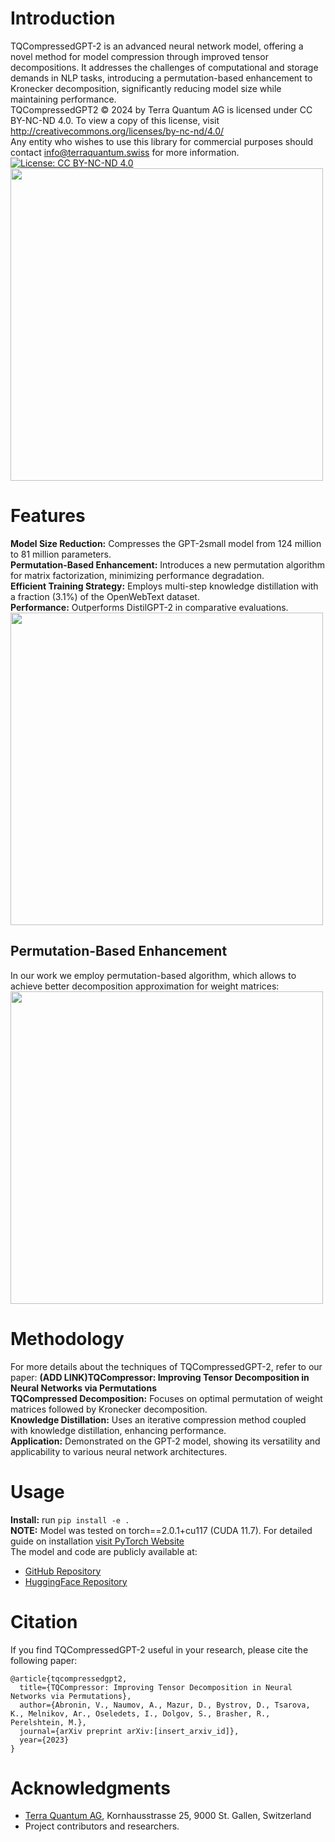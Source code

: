# Introduction
TQCompressedGPT-2 is an advanced neural network model, offering a novel method for model compression through improved tensor decompositions. It addresses the challenges of computational and storage demands in NLP tasks, introducing a permutation-based enhancement to Kronecker decomposition, significantly reducing model size while maintaining performance.\
TQCompressedGPT2 © 2024 by Terra Quantum AG is licensed under CC BY-NC-ND 4.0. To view a copy of this license, visit http://creativecommons.org/licenses/by-nc-nd/4.0/ \
Any entity who wishes to use this library for commercial purposes should contact info@terraquantum.swiss for more information. \
[![License: CC BY-NC-ND 4.0](https://img.shields.io/badge/License-CC%20BY--NC--ND%204.0-lightgrey.svg)](https://creativecommons.org/licenses/by-nc-nd/4.0/)\
<img src="https://cdn-uploads.huggingface.co/production/uploads/6476003bbed7adbb05f8441f/jEKdKKFoEzlAbbI4NnokH.png" width="500">
# Features
**Model Size Reduction:** Compresses the GPT-2small model from 124 million to 81 million parameters.\
**Permutation-Based Enhancement:** Introduces a new permutation algorithm for matrix factorization, minimizing performance degradation.\
**Efficient Training Strategy:** Employs multi-step knowledge distillation with a fraction (3.1%) of the OpenWebText dataset.\
**Performance:** Outperforms DistilGPT-2 in comparative evaluations.\
<img src="https://cdn-uploads.huggingface.co/production/uploads/6476003bbed7adbb05f8441f/x1krVBC2RTZNDR0dynbRp.png" width="500">

## Permutation-Based Enhancement
In our work we employ permutation-based algorithm, which allows to achieve better decomposition approximation for weight matrices:\
<img src="https://cdn-uploads.huggingface.co/production/uploads/6476003bbed7adbb05f8441f/bM6KwfKWYBJjeX_xGw83C.png" width="500">

# Methodology
For more details about the techniques of TQCompressedGPT-2, refer to our paper: **(ADD LINK)TQCompressor: Improving Tensor Decomposition in Neural Networks via Permutations**\
**TQCompressed Decomposition:** Focuses on optimal permutation of weight matrices followed by Kronecker decomposition.\
**Knowledge Distillation:** Uses an iterative compression method coupled with knowledge distillation, enhancing performance.\
**Application:** Demonstrated on the GPT-2 model, showing its versatility and applicability to various neural network architectures.

# Usage
**Install:** run `pip install -e .`\
**NOTE:** Model was tested on torch==2.0.1+cu117 (CUDA 11.7). For detailed guide on installation [visit PyTorch Website](https://pytorch.org/)\
The model and code are publicly available at:
- [GitHub Repository](https://github.com/terra-quantum-io/TQCompressedGPT2)
- [HuggingFace Repository](https://huggingface.co/tq-ag/TQCompressedGPT2)

# Citation
If you find TQCompressedGPT-2 useful in your research, please cite the following paper:
```
@article{tqcompressedgpt2,
  title={TQCompressor: Improving Tensor Decomposition in Neural Networks via Permutations},
  author={Abronin, V., Naumov, A., Mazur, D., Bystrov, D., Tsarova, K., Melnikov, Ar., Oseledets, I., Dolgov, S., Brasher, R., Perelshtein, M.},
  journal={arXiv preprint arXiv:[insert_arxiv_id]},
  year={2023}
}
```

# Acknowledgments
- [Terra Quantum AG](https://terraquantum.swiss/), Kornhausstrasse 25, 9000 St. Gallen, Switzerland
- Project contributors and researchers.
